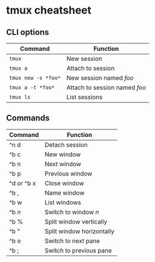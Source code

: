 # tmux cheatsheet

## CLI options

|**Command**|**Function**|
|-|-|
|`tmux`|New session|
|`tmux a`|Attach to session|
|`tmux new -s *foo*`|New session named *foo*|
|`tmux a -t *foo*`|Attach to session named *foo*|
|`tmux ls`|List sessions|

## Commands

|**Command**|**Function**|
|-|-|
|^n d|Detach session|
|^b c|New window|
|^b n|Next window|
|^b p|Previous window|
|^d *or* ^b x|Close window|
|^b ,|Name window|
|^b w|List windows|
|^b *n*|Switch to window *n*|
|^b %|Split window vertically|
|^b "|Split window horizontally|
|^b o|Switch to next pane|
|^b ;|Switch to previous pane|
